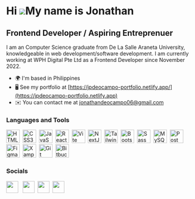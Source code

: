Hi ![](https://user-images.githubusercontent.com/18350557/176309783-0785949b-9127-417c-8b55-ab5a4333674e.gif)My name is Jonathan
=============================================================================================================================================

Frontend Developer / Aspiring Entreprenuer
----------------------------------------------------------

I am an Computer Science graduate from De La Salle Araneta University, knowledgeable in web development/software development. I am currently working at WPH Digital Pte Ltd as a Frontend Developer since November 2022.

* 🌍  I'm based in Philippines
* 🖥️  See my portfolio at [https://jpdeocampo-portfolio.netlify.app/](https://jpdeocampo-portfolio.netlify.app)
* ✉️  You can contact me at [jonathandeocampo06@gmail.com](mailto:jonathandeocampo06@gmail.com)

### Languages and Tools


<p align="left">
<a href="https://developer.mozilla.org/en-US/docs/Glossary/HTML5" target="_blank" rel="noreferrer"><img src="https://cdn.simpleicons.org/html5" width="36" height="36" alt="HTML5" /></a>&nbsp;
<a href="https://www.w3.org/TR/CSS/#css" target="_blank" rel="noreferrer"><img src="https://cdn.simpleicons.org/css3" width="36" height="36" alt="CSS3" /></a>&nbsp;
<a href="https://developer.mozilla.org/en-US/docs/Web/JavaScript" target="_blank" rel="noreferrer"><img src="https://cdn.simpleicons.org/javascript" width="36" height="36" alt="JavaScript" /></a>&nbsp;
<a href="https://react.dev/" target="_blank" rel="noreferrer"><img src="https://cdn.simpleicons.org/react" width="36" height="36" alt="ReactJs" /></a>&nbsp;
<a href="https://vitejs.dev/" target="_blank" rel="noreferrer"><img src="https://cdn.simpleicons.org/vite" width="36" height="36" alt="Vite" /></a>&nbsp;
<a href="https://nextjs.org/" target="_blank" rel="noreferrer"><img src="https://cdn.simpleicons.org/nextdotjs" width="36" height="36" alt="NextJs" /></a>&nbsp;
<a href="https://tailwindcss.com/" target="_blank" rel="noreferrer"><img src="https://cdn.simpleicons.org/tailwindcss" width="36" height="36" alt="Tailwind" /></a>&nbsp;
<a href="https://getbootstrap.com/" target="_blank" rel="noreferrer"><img src="https://cdn.simpleicons.org/bootstrap" width="36" height="36" alt="Bootstrap" /></a>&nbsp;
<a href="https://sass-lang.com/" target="_blank" rel="noreferrer"><img src="https://cdn.simpleicons.org/sass" width="36" height="36" alt="Sass" /></a>&nbsp;
<a href="https://www.mysql.com/" target="_blank" rel="noreferrer"><img src="https://raw.githubusercontent.com/danielcranney/readme-generator/main/public/icons/skills/mysql-colored.svg" width="36" height="36" alt="MySQL" /></a>&nbsp;
<a href="https://www.postman.com/" target="_blank" rel="noreferrer"><img src="https://cdn.simpleicons.org/postman" width="36" height="36" alt="Postman" /></a>&nbsp;
<a href="https://www.figma.com/" target="_blank" rel="noreferrer"><img src="https://cdn.simpleicons.org/figma" width="36" height="36" alt="Figma" /></a>&nbsp;
<!--<a href="https://code.visualstudio.com/" target="_blank" rel="noreferrer"><img src="https://cdn.simpleicons.org/visualstudiocode/#0078d7" width="36" height="36" alt="Vs Code" /></a>&nbsp;-->
<a href="https://www.apachefriends.org/" target="_blank" rel="noreferrer"><img src="https://cdn.simpleicons.org/xampp" width="36" height="36" alt="Xampp" /></a>&nbsp;
<a href="https://git-scm.com/" target="_blank" rel="noreferrer"><img src="https://cdn.simpleicons.org/git" width="36" height="36" alt="Git" /></a>&nbsp;
<!--<a href="https://visualstudio.microsoft.com/" target="_blank" rel="noreferrer"><img src="https://cdn.simpleicons.org/visualstudio" width="36" height="36" alt="Visual Studio" /></a>&nbsp;-->
<a href="https://bitbucket.org/" target="_blank" rel="noreferrer"><img src="https://cdn.simpleicons.org/bitbucket" width="36" height="36" alt="Bitbucket" /></a>&nbsp;
<!--
<a href="https://redux.js.org/" target="_blank" rel="noreferrer"><img src="https://raw.githubusercontent.com/danielcranney/readme-generator/main/public/icons/skills/redux-colored.svg" width="36" height="36" alt="Redux" /></a>
<a href="https://nodejs.org/en/" target="_blank" rel="noreferrer"><img src="https://raw.githubusercontent.com/danielcranney/readme-generator/main/public/icons/skills/nodejs-colored.svg" width="36" height="36" alt="NodeJS" /></a>
<a href="https://expressjs.com/" target="_blank" rel="noreferrer"><img src="https://raw.githubusercontent.com/danielcranney/readme-generator/main/public/icons/skills/express-colored.svg" width="36" height="36" alt="Express" /></a>
<a href="https://www.mongodb.com/" target="_blank" rel="noreferrer"><img src="https://raw.githubusercontent.com/danielcranney/readme-generator/main/public/icons/skills/mongodb-colored.svg" width="36" height="36" alt="MongoDB" /></a>
</p>-->


### Socials

<p align="left"> </a> <a href="https://github.com/JPDeOcampo" target="_blank" rel="noreferrer"><img src="https://cdn.simpleicons.org/github/black" width="32" height="32" /></a> &nbsp;
<a href="https://www.linkedin.com/in/jonathandeocampo/" target="_blank" rel="noreferrer"><img src="https://cdn.simpleicons.org/linkedin" width="32" height="32" /></a>&nbsp;
<a href="https://www.instagram.com/jpdeocampo_17/" target="_blank" rel="noreferrer"><img src="https://cdn.simpleicons.org/instagram" width="32" height="32" /></a>&nbsp;
<a href="https://discord.com/users/453378333015801877" target="_blank" rel="noreferrer"><img src="https://cdn.simpleicons.org/discord" width="32" height="32" /></a></p>&nbsp;

